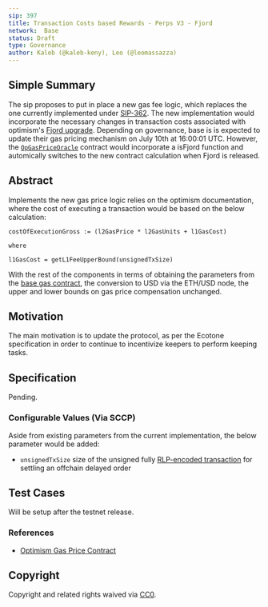 ```yaml
---
sip: 397
title: Transaction Costs based Rewards - Perps V3 - Fjord
network:  Base
status: Draft
type: Governance
author: Kaleb (@kaleb-keny), Leo (@leomassazza)
---
```


## Simple Summary

The sip proposes to put in place a new gas fee logic, which replaces the one currently implemented under [SIP-362](https://sips.synthetix.io/sips/sip-362/). The new implementation would incorporate the necessary changes in transaction costs associated with optimism's [Fjord upgrade](https://docs.optimism.io/builders/notices/fjord-changes). Depending on governance, base is  is expected to update their gas pricing mechanism on July 10th at 16:00:01 UTC. However, the [`OpGasPriceOracle`](https://github.com/Synthetixio/synthetix-v3/blob/main/auxiliary/OpGasPriceOracle/contracts/OpGasPriceOracle.sol) contract would incorporate a isFjord function and automically switches to the new contract calculation when Fjord is released.

## Abstract

<!--A short (~200 word) description of the proposed change, the abstract should clearly describe the proposed change. This is what *will* be done if the SIP is implemented, not *why* it should be done or *how* it will be done. If the SIP proposes deploying a new contract, write, "we propose to deploy a new contract that will do x".-->

Implements the new gas price logic relies on the optimism documentation, where the cost of executing a transaction would be based on the below calculation:

```
costOfExecutionGross := (l2GasPrice * l2GasUnits + l1GasCost)

where

l1GasCost = getL1FeeUpperBound(unsignedTxSize)

```
With the rest of the components in terms of obtaining the parameters from the [base gas contract](https://basescan.org/address/0x420000000000000000000000000000000000000F), the conversion to USD via the ETH/USD node, the upper and lower bounds on gas price compensation unchanged.

## Motivation

The main motivation is to update the protocol, as per the Ecotone specification in order to continue to incentivize keepers to perform keeping tasks.

## Specification

Pending.

### Configurable Values (Via SCCP)

Aside from existing parameters from the current implementation, the below parameter would be added:
- `unsignedTxSize`  size of the unsigned fully [RLP-encoded transaction](https://sepolia-optimism.etherscan.io/getRawTx?tx=0x6b614d3dd27c66b98f83055108509a8fcdaf9cc2924878345cb49ac3d91e338b) for settling an offchain delayed order


## Test Cases

Will be setup after the testnet release.

### References
- [Optimism Gas Price Contract](https://vscode.blockscan.com/optimism-testnet/0xa919894851548179a0750865e7974da599c0fac7)


## Copyright

Copyright and related rights waived via [CC0](https://creativecommons.org/publicdomain/zero/1.0/).
